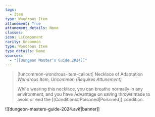 ```yaml
---
tags:
  - Item
type: Wondrous Item
attunement: True
attunement_details: None
classes:
icon: LiComponent
rarity: Uncommon
type: Wondrous Item
type_details: None
sources: 
  - "[[Dungeon Master's Guide 2024]]"
---
```

>[!uncommon-wondrous-item-callout] Necklace of Adaptation
>_Wondrous Item, Uncommon (Requires Attunement)_
>
>While wearing this necklace, you can breathe normally in any environment, and you have Advantage on saving throws made to avoid or end the [[Conditions#Poisoned\|Poisoned]] condition.
>


![[dungeon-masters-guide-2024.avif|banner]]